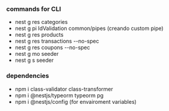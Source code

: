 ### commands for CLI

- nest g res categories
- nest g pi IdValidation common/pipes (creando custom pipe)
- nest g res products
- nest g res transactions --no-spec
- nest g res coupons --no-spec
- nest g mo seeder
- nest g s seeder

### dependencies

- npm i class-validator class-transformer
- npm i @nestjs/typeorm typeorm pg
- npm i @nestjs/config (for envairoment variables)
